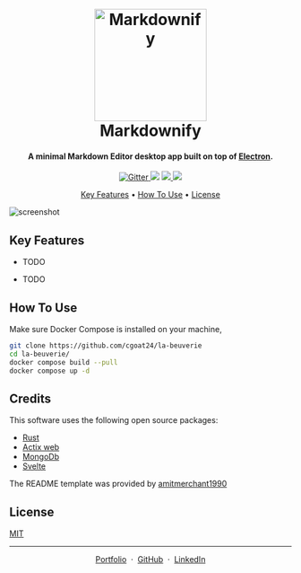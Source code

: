 
<h1 align="center">
    <br>
    <a href="http://www.amitmerchant.com/electron-markdownify"><img src="https://raw.githubusercontent.com/amitmerchant1990/electron-markdownify/master/app/img/markdownify.png" alt="Markdownify" width="200"></a>
    <br>
    Markdownify
    <br>
</h1>

<h4 align="center">A minimal Markdown Editor desktop app built on top of <a href="http://electron.atom.io" target="_blank">Electron</a>.</h4>

<p align="center">
    <a href="https://badge.fury.io/js/electron-markdownify">
        <img src="https://badge.fury.io/js/electron-markdownify.svg"
        alt="Gitter">
    </a>
    <a href="https://gitter.im/amitmerchant1990/electron-markdownify"><img src="https://badges.gitter.im/amitmerchant1990/electron-markdownify.svg"></a>
    <a href="https://saythanks.io/to/bullredeyes@gmail.com">
        <img src="https://img.shields.io/badge/SayThanks.io-%E2%98%BC-1EAEDB.svg">
    </a>
    <a href="https://www.paypal.me/AmitMerchant">
        <img src="https://img.shields.io/badge/$-donate-ff69b4.svg?maxAge=2592000&amp;style=flat">
    </a>
</p>

<p align="center">
    <a href="#key-features">Key Features</a> •
    <a href="#how-to-use">How To Use</a> •
    <a href="#license">License</a>
</p>

![screenshot](https://raw.githubusercontent.com/amitmerchant1990/electron-markdownify/master/app/img/markdownify.gif)

## Key Features

* TODO
- TODO


## How To Use
Make sure Docker Compose is installed on your machine,

```bash
git clone https://github.com/cgoat24/la-beuverie
cd la-beuverie/
docker compose build --pull
docker compose up -d
```

## Credits

This software uses the following open source packages:

- [Rust]()
- [Actix web]()
- [MongoDb]()
- [Svelte]()

The README template was provided by [amitmerchant1990](https://github.com/amitmerchant1990/electron-markdownify#readme)

## License

[MIT](https://github.com/CGOAT24/la-beuverie/blob/main/LICENSE)

---
<div align="center">
    <a href="https://cgoat24.github.io/portfolio/">Portfolio</a>
    &nbsp;&middot;&nbsp;
    <a href="https://github.com/cgoat24">GitHub</a>
    &nbsp;&middot;&nbsp;
    <a href="https://www.linkedin.com/in/chad-gauthier-83b42722b/">LinkedIn</a>
</div>
